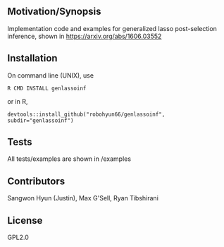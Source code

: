 ## Motivation/Synopsis
Implementation code and examples for generalized lasso post-selection inference, shown in  https://arxiv.org/abs/1606.03552

## Installation
On command line (UNIX), use
~~~~
R CMD INSTALL genlassoinf
~~~~
or in R,
~~~~
devtools::install_github("robohyun66/genlassoinf", subdir="genlassoinf")
~~~~

## Tests
All tests/examples are shown in /examples

## Contributors
Sangwon Hyun (Justin), Max G'Sell, Ryan Tibshirani

## License
GPL2.0